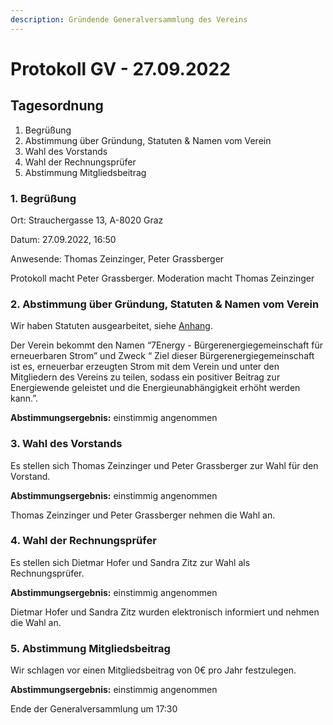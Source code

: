 ```yaml
---
description: Gründende Generalversammlung des Vereins
---
```


# Protokoll GV - 27.09.2022

## Tagesordnung

1. Begrüßung
2. Abstimmung über Gründung, Statuten & Namen vom Verein
3. Wahl des Vorstands
4. Wahl der Rechnungsprüfer
5. Abstimmung Mitgliedsbeitrag

### 1. Begrüßung

Ort: Strauchergasse 13, A-8020 Graz

Datum: 27.09.2022, 16:50

Anwesende: Thomas Zeinzinger, Peter Grassberger&#x20;

Protokoll macht Peter Grassberger. Moderation macht Thomas Zeinzinger

### 2. Abstimmung über Gründung, Statuten & Namen vom Verein

Wir haben Statuten ausgearbeitet, siehe [Anhang](../../vereinsstatuten.md).

Der Verein bekommt den Namen “7Energy - Bürgerenergiegemeinschaft für erneuerbaren Strom” und Zweck “ Ziel dieser Bürgerenergiegemeinschaft ist es, erneuerbar erzeugten Strom mit dem Verein und unter den Mitgliedern des Vereins zu teilen, sodass ein positiver Beitrag zur Energiewende geleistet und die Energieunabhängigkeit erhöht werden kann.”.

**Abstimmungsergebnis:** einstimmig angenommen&#x20;

### 3. Wahl des Vorstands

Es stellen sich Thomas Zeinzinger und Peter Grassberger zur Wahl für den Vorstand.

**Abstimmungsergebnis:** einstimmig angenommen

Thomas Zeinzinger und Peter Grassberger nehmen die Wahl an.

### 4. Wahl der Rechnungsprüfer&#x20;

Es stellen sich Dietmar Hofer und Sandra Zitz zur Wahl als Rechnungsprüfer.

**Abstimmungsergebnis:** einstimmig angenommen

Dietmar Hofer und Sandra Zitz wurden elektronisch informiert und nehmen die Wahl an.

### 5. Abstimmung Mitgliedsbeitrag&#x20;

Wir schlagen vor einen Mitgliedsbeitrag von 0€ pro Jahr festzulegen.

**Abstimmungsergebnis:** einstimmig angenommen

&#x20;

Ende der Generalversammlung um 17:30
